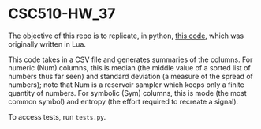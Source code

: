 # CSC510-HW_37
The objective of this repo is to replicate, in python, [this code](https://github.com/txt/se22/blob/main/etc/pdf/csv.pdf), which was originally written in Lua. 

This code takes in a CSV file and generates summaries of the columns. For numeric (Num) columns, this is median (the middle value of a sorted list of numbers thus far seen) and standard deviation (a measure of the spread of numbers); note that Num is a reservoir sampler which keeps only a finite quantity of numbers. For symbolic (Sym) columns, this is mode (the most common symbol) and entropy (the effort required to recreate a signal). 

To access tests, run `tests.py`. 
